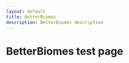 ```yaml
---
layout: default
title: BetterBiomes
description: BetterBiomes description
---
```


# BetterBiomes test page

